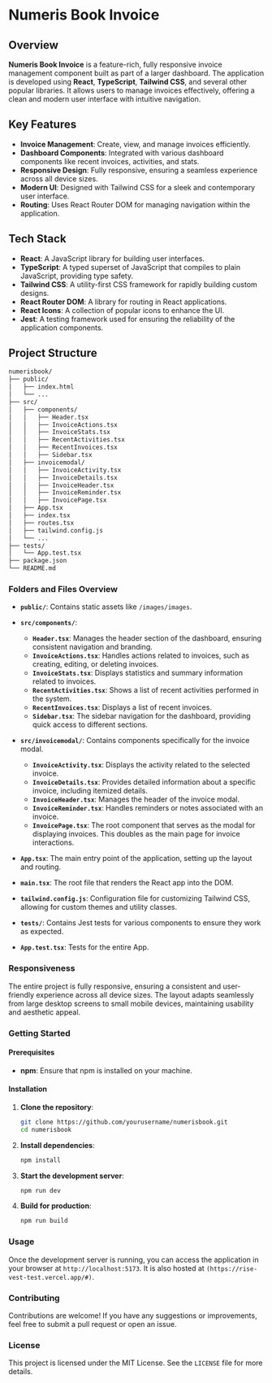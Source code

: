 

# Numeris Book Invoice

## Overview

**Numeris Book Invoice** is a feature-rich, fully responsive invoice management component built as part of a larger dashboard. The application is developed using **React**, **TypeScript**, **Tailwind CSS**, and several other popular libraries. It allows users to manage invoices effectively, offering a clean and modern user interface with intuitive navigation.

## Key Features

- **Invoice Management**: Create, view, and manage invoices efficiently.
- **Dashboard Components**: Integrated with various dashboard components like recent invoices, activities, and stats.
- **Responsive Design**: Fully responsive, ensuring a seamless experience across all device sizes.
- **Modern UI**: Designed with Tailwind CSS for a sleek and contemporary user interface.
- **Routing**: Uses React Router DOM for managing navigation within the application.

## Tech Stack

- **React**: A JavaScript library for building user interfaces.
- **TypeScript**: A typed superset of JavaScript that compiles to plain JavaScript, providing type safety.
- **Tailwind CSS**: A utility-first CSS framework for rapidly building custom designs.
- **React Router DOM**: A library for routing in React applications.
- **React Icons**: A collection of popular icons to enhance the UI.
- **Jest**: A testing framework used for ensuring the reliability of the application components.

## Project Structure

```bash
numerisbook/
├── public/
│   ├── index.html
│   └── ...
├── src/
│   ├── components/
│   │   ├── Header.tsx
│   │   ├── InvoiceActions.tsx
│   │   ├── InvoiceStats.tsx
│   │   ├── RecentActivities.tsx
│   │   ├── RecentInvoices.tsx
│   │   ├── Sidebar.tsx
│   ├── invoicemodal/
│   │   ├── InvoiceActivity.tsx
│   │   ├── InvoiceDetails.tsx
│   │   ├── InvoiceHeader.tsx
│   │   ├── InvoiceReminder.tsx
│   │   ├── InvoicePage.tsx
│   ├── App.tsx
│   ├── index.tsx
│   ├── routes.tsx
│   ├── tailwind.config.js
│   └── ...
├── tests/
│   └── App.test.tsx
├── package.json
└── README.md
```

### Folders and Files Overview

- **`public/`**: Contains static assets like `/images/images`.

- **`src/components/`**:
  - **`Header.tsx`**: Manages the header section of the dashboard, ensuring consistent navigation and branding.
  - **`InvoiceActions.tsx`**: Handles actions related to invoices, such as creating, editing, or deleting invoices.
  - **`InvoiceStats.tsx`**: Displays statistics and summary information related to invoices.
  - **`RecentActivities.tsx`**: Shows a list of recent activities performed in the system.
  - **`RecentInvoices.tsx`**: Displays a list of recent invoices.
  - **`Sidebar.tsx`**: The sidebar navigation for the dashboard, providing quick access to different sections.

- **`src/invoicemodal/`**: Contains components specifically for the invoice modal.
  - **`InvoiceActivity.tsx`**: Displays the activity related to the selected invoice.
  - **`InvoiceDetails.tsx`**: Provides detailed information about a specific invoice, including itemized details.
  - **`InvoiceHeader.tsx`**: Manages the header of the invoice modal.
  - **`InvoiceReminder.tsx`**: Handles reminders or notes associated with an invoice.
  - **`InvoicePage.tsx`**: The root component that serves as the modal for displaying invoices. This doubles as the main page for invoice interactions.

- **`App.tsx`**: The main entry point of the application, setting up the layout and routing.

- **`main.tsx`**: The root file that renders the React app into the DOM.

- **`tailwind.config.js`**: Configuration file for customizing Tailwind CSS, allowing for custom themes and utility classes.
- **`tests/`**: Contains Jest tests for various components to ensure they work as expected.
- **`App.test.tsx`**: Tests for the entire App.


### Responsiveness

The entire project is fully responsive, ensuring a consistent and user-friendly experience across all device sizes. The layout adapts seamlessly from large desktop screens to small mobile devices, maintaining usability and aesthetic appeal.

### Getting Started

#### Prerequisites

-  **npm**: Ensure that npm is installed on your machine.

#### Installation

1. **Clone the repository**:
    ```bash
    git clone https://github.com/yourusername/numerisbook.git
    cd numerisbook
    ```

2. **Install dependencies**:
    ```bash
    npm install
    ```

3. **Start the development server**:
    ```bash
    npm run dev
    ```

4. **Build for production**:
    ```bash
    npm run build
    ```

### Usage

Once the development server is running, you can access the application in your browser at `http://localhost:5173`. It is also hosted at `(https://rise-vest-test.vercel.app/#)`.

### Contributing

Contributions are welcome! If you have any suggestions or improvements, feel free to submit a pull request or open an issue.

### License

This project is licensed under the MIT License. See the `LICENSE` file for more details.

